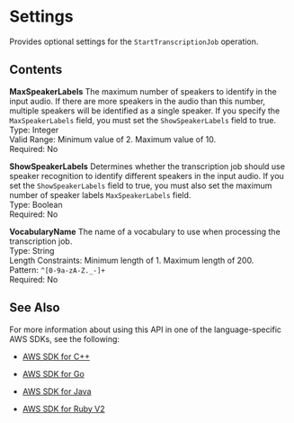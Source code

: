 # Settings<a name="API_Settings"></a>

Provides optional settings for the `StartTranscriptionJob` operation\.

## Contents<a name="API_Settings_Contents"></a>

 **MaxSpeakerLabels**   <a name="transcribe-Type-Settings-MaxSpeakerLabels"></a>
The maximum number of speakers to identify in the input audio\. If there are more speakers in the audio than this number, multiple speakers will be identified as a single speaker\. If you specify the `MaxSpeakerLabels` field, you must set the `ShowSpeakerLabels` field to true\.  
Type: Integer  
Valid Range: Minimum value of 2\. Maximum value of 10\.  
Required: No

 **ShowSpeakerLabels**   <a name="transcribe-Type-Settings-ShowSpeakerLabels"></a>
Determines whether the transcription job should use speaker recognition to identify different speakers in the input audio\. If you set the `ShowSpeakerLabels` field to true, you must also set the maximum number of speaker labels `MaxSpeakerLabels` field\.  
Type: Boolean  
Required: No

 **VocabularyName**   <a name="transcribe-Type-Settings-VocabularyName"></a>
The name of a vocabulary to use when processing the transcription job\.  
Type: String  
Length Constraints: Minimum length of 1\. Maximum length of 200\.  
Pattern: `^[0-9a-zA-Z._-]+`   
Required: No

## See Also<a name="API_Settings_SeeAlso"></a>

For more information about using this API in one of the language\-specific AWS SDKs, see the following:

+  [AWS SDK for C\+\+](http://docs.aws.amazon.com/goto/SdkForCpp/transcribe-2017-10-26/Settings) 

+  [AWS SDK for Go](http://docs.aws.amazon.com/goto/SdkForGoV1/transcribe-2017-10-26/Settings) 

+  [AWS SDK for Java](http://docs.aws.amazon.com/goto/SdkForJava/transcribe-2017-10-26/Settings) 

+  [AWS SDK for Ruby V2](http://docs.aws.amazon.com/goto/SdkForRubyV2/transcribe-2017-10-26/Settings) 